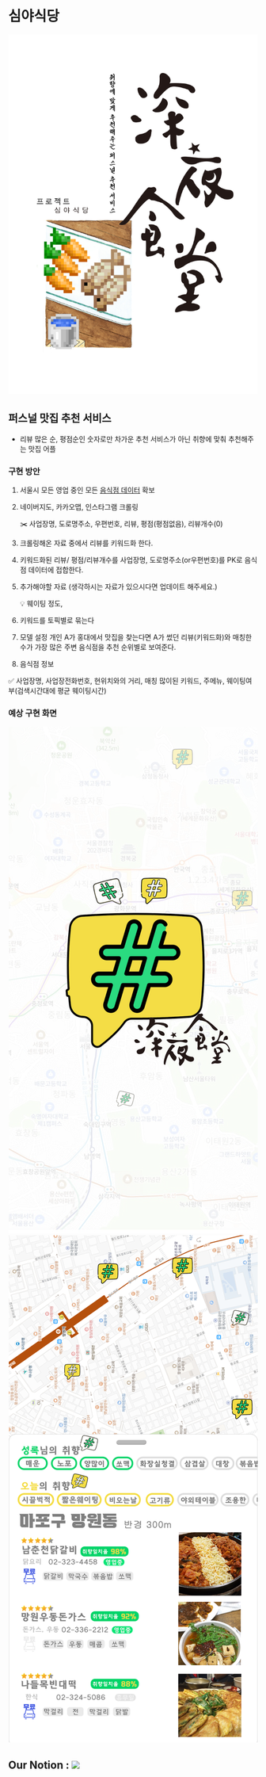 # 심야식당

<p align='center'>
    <img src="./asset/logo.ico/프로젝트_심야식당.jpg">
</p>

## 퍼스널 맛집 추천 서비스

- 리뷰 많은 순, 평점순인 숫자로만 차가운 추천 서비스가 아닌 취향에 맞춰 추천해주는 맛집 어플

### 구현 방안

1. 서울시 모든 영업 중인 모든 [음식점 데이터](http://data.seoul.go.kr/dataList/OA-16094/A/1/datasetView.do) 확보
2. 네이버지도, 카카오맵, 인스타그램 크롤링
    
    <aside>
    ✂️ 사업장명, 도로명주소, 우편번호, 리뷰, 평점(평점없음), 리뷰개수(0)
    
    </aside>
    
3. 크롤링해온 자료 중에서 리뷰를 키워드화 한다.
4. 키워드화된 리뷰/ 평점/리뷰개수를 사업장명, 도로명주소(or우편번호)를 PK로 음식점 데이터에 접합한다.
5.  추가해야할 자료
(생각하시는 자료가 있으시다면 업데이트 해주세요.)
    
    <aside>
    💡 웨이팅 정도,
    
    </aside>
    
6. 키워드를 토픽별로 묶는다
7. 모델 설정
개인 A가 홍대에서 맛집을 찾는다면 A가 썼던 리뷰(키워드화)와 매칭한 수가 가장 많은 주변 음식점을 추천 순위별로 보여준다.
8. 음식점 정보

<aside>
✅ 사업장명, 사업장전화번호, 현위치와의 거리, 매칭 많이된 키워드, 주메뉴, 웨이팅여부(검색시간대에 평균 웨이팅시간)
</aside>

### 예상 구현 화면
<p align='center'>
    <img src="./asset/logo.ico/로고화면_심야식당.png">
    <img src="./asset/logo.ico/구현화면_심야식당.png">
</p>

## Our Notion : <a href="https://habitual-nail-f6c.notion.site/68ca5c4f895c415f9dbf818e82bcf39b?v=c1d3ca505cad4cb1b6de7ef3bfe676a3"><img src="https://img.shields.io/badge/Notion-000000?logo=Notion&logoColor=white"/></a>
